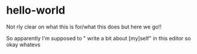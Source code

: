 # hello-world
Not rly clear on what this is for/what this does but here we go!!

So apparently I'm supposed to " write a bit about [my]self" in this editor so okay whatevs 
